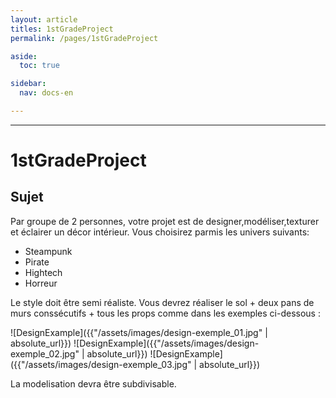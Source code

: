 ```yaml
---
layout: article
titles: 1stGradeProject
permalink: /pages/1stGradeProject

aside:
  toc: true

sidebar:
  nav: docs-en

---
```


_____


# 1stGradeProject

## Sujet

Par groupe de 2 personnes, votre projet est de designer,modéliser,texturer et éclairer un décor intérieur.
Vous choisirez parmis les univers suivants:
* Steampunk
* Pirate
* Hightech
* Horreur

Le style doit être semi réaliste.
Vous devrez réaliser le sol + deux pans de murs conssécutifs + tous les props comme dans les exemples ci-dessous :

![DesignExample]({{"/assets/images/design-exemple_01.jpg" | absolute_url}})
![DesignExample]({{"/assets/images/design-exemple_02.jpg" | absolute_url}})
![DesignExample]({{"/assets/images/design-exemple_03.jpg" | absolute_url}})

La modelisation devra être subdivisable.